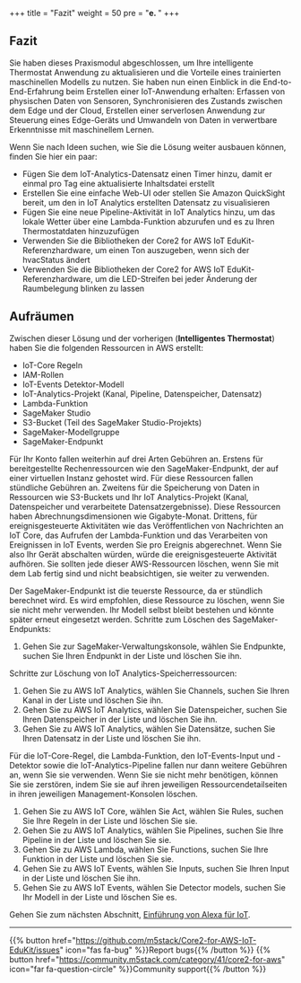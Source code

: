 +++
title = "Fazit"
weight = 50
pre = "<b>e. </b>"
+++

## Fazit
Sie haben dieses Praxismodul abgeschlossen, um Ihre intelligente Thermostat Anwendung zu aktualisieren und die Vorteile eines trainierten maschinellen Modells zu nutzen. Sie haben nun einen Einblick in die End-to-End-Erfahrung beim Erstellen einer IoT-Anwendung erhalten: Erfassen von physischen Daten von Sensoren, Synchronisieren des Zustands zwischen dem Edge und der Cloud, Erstellen einer serverlosen Anwendung zur Steuerung eines Edge-Geräts und Umwandeln von Daten in verwertbare Erkenntnisse mit maschinellem Lernen.

Wenn Sie nach Ideen suchen, wie Sie die Lösung weiter ausbauen können, finden Sie hier ein paar:

- Fügen Sie dem IoT-Analytics-Datensatz einen Timer hinzu, damit er einmal pro Tag eine aktualisierte Inhaltsdatei erstellt
- Erstellen Sie eine einfache Web-UI oder stellen Sie Amazon QuickSight bereit, um den in IoT Analytics erstellten Datensatz zu visualisieren
- Fügen Sie eine neue Pipeline-Aktivität in IoT Analytics hinzu, um das lokale Wetter über eine Lambda-Funktion abzurufen und es zu Ihren Thermostatdaten hinzuzufügen
- Verwenden Sie die Bibliotheken der Core2 for AWS IoT EduKit-Referenzhardware, um einen Ton auszugeben, wenn sich der hvacStatus ändert
- Verwenden Sie die Bibliotheken der Core2 for AWS IoT EduKit-Referenzhardware, um die LED-Streifen bei jeder Änderung der Raumbelegung blinken zu lassen

## Aufräumen
Zwischen dieser Lösung und der vorherigen (**Intelligentes Thermostat**) haben Sie die folgenden Ressourcen in AWS erstellt:

- IoT-Core Regeln
- IAM-Rollen
- IoT-Events Detektor-Modell
- IoT-Analytics-Projekt (Kanal, Pipeline, Datenspeicher, Datensatz)
- Lambda-Funktion
- SageMaker Studio
- S3-Bucket (Teil des SageMaker Studio-Projekts)
- SageMaker-Modellgruppe
- SageMaker-Endpunkt

Für Ihr Konto fallen weiterhin auf drei Arten Gebühren an. Erstens für bereitgestellte Rechenressourcen wie den SageMaker-Endpunkt, der auf einer virtuellen Instanz gehostet wird. Für diese Ressourcen fallen stündliche Gebühren an. Zweitens für die Speicherung von Daten in Ressourcen wie S3-Buckets und Ihr IoT Analytics-Projekt (Kanal, Datenspeicher und verarbeitete Datensatzergebnisse).
Diese Ressourcen haben Abrechnungsdimensionen wie Gigabyte-Monat. Drittens, für ereignisgesteuerte Aktivitäten wie das Veröffentlichen von Nachrichten an IoT Core, das Aufrufen der Lambda-Funktion und das Verarbeiten von Ereignissen in IoT Events, werden Sie pro Ereignis abgerechnet. Wenn Sie also Ihr Gerät abschalten würden, würde die ereignisgesteuerte Aktivität aufhören. Sie sollten jede dieser AWS-Ressourcen löschen, wenn Sie mit dem Lab fertig sind und nicht beabsichtigen, sie weiter zu verwenden.

Der SageMaker-Endpunkt ist die teuerste Ressource, da er stündlich berechnet wird. Es wird empfohlen, diese Ressource zu löschen, wenn Sie sie nicht mehr verwenden. Ihr Modell selbst bleibt bestehen und könnte später erneut eingesetzt werden. Schritte zum Löschen des SageMaker-Endpunkts:

1. Gehen Sie zur SageMaker-Verwaltungskonsole, wählen Sie Endpunkte, suchen Sie Ihren Endpunkt in der Liste und löschen Sie ihn.

Schritte zur Löschung von IoT Analytics-Speicherressourcen:

1. Gehen Sie zu AWS IoT Analytics, wählen Sie Channels, suchen Sie Ihren Kanal in der Liste und löschen Sie ihn.
2. Gehen Sie zu AWS IoT Analytics, wählen Sie Datenspeicher, suchen Sie Ihren Datenspeicher in der Liste und löschen Sie ihn.
3. Gehen Sie zu AWS IoT Analytics, wählen Sie Datensätze, suchen Sie Ihren Datensatz in der Liste und löschen Sie ihn.

Für die IoT-Core-Regel, die Lambda-Funktion, den IoT-Events-Input und -Detektor sowie die IoT-Analytics-Pipeline fallen nur dann weitere Gebühren an, wenn Sie sie verwenden. Wenn Sie sie nicht mehr benötigen, können Sie sie zerstören, indem Sie sie auf ihren jeweiligen Ressourcendetailseiten in ihren jeweiligen Management-Konsolen löschen.

1. Gehen Sie zu AWS IoT Core, wählen Sie Act, wählen Sie Rules, suchen Sie Ihre Regeln in der Liste und löschen Sie sie.
2. Gehen Sie zu AWS IoT Analytics, wählen Sie Pipelines, suchen Sie Ihre Pipeline in der Liste und löschen Sie sie.
3. Gehen Sie zu AWS Lambda, wählen Sie Functions, suchen Sie Ihre Funktion in der Liste und löschen Sie sie.
4. Gehen Sie zu AWS IoT Events, wählen Sie Inputs, suchen Sie Ihren Input in der Liste und löschen Sie ihn.
5. Gehen Sie zu AWS IoT Events, wählen Sie Detector models, suchen Sie Ihr Modell in der Liste und löschen Sie es.

Gehen Sie zum nächsten Abschnitt, [Einführung von Alexa für IoT](/de/intro-to-alexa-for-iot.html).

---
{{% button href="https://github.com/m5stack/Core2-for-AWS-IoT-EduKit/issues" icon="fas fa-bug" %}}Report bugs{{% /button %}} {{% button href="https://community.m5stack.com/category/41/core2-for-aws" icon="far fa-question-circle" %}}Community support{{% /button %}}